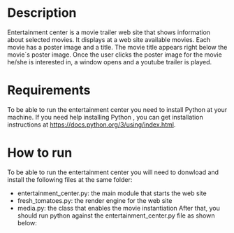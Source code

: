 # Description
Entertainment center is a movie trailer web site that shows information about selected movies.
It displays at a web site available movies. Each movie has a poster image and a title.
The movie title appears right below the movie´s poster image.
Once the user clicks the poster image for the movie he/she is interested in, a window opens and a youtube trailer is played.

# Requirements
To be able to run the entertainment center you need to install Python at your machine.
If you need help installing Python , you can get installation instructions at https://docs.python.org/3/using/index.html.

# How to run
To be able to run the entertainment center you will need to donwload and install the following files at the same folder:
- entertainment_center.py: the main module that starts the web site
- fresh_tomatoes.py: the render engine for the web site
- media.py: the class that enables the movie instantiation
After that, you should run python against the entertainment_center.py file as shown below:


